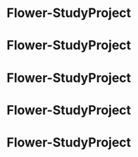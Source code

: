 # Flower-StudyProject
# Flower-StudyProject
# Flower-StudyProject
# Flower-StudyProject
# Flower-StudyProject
